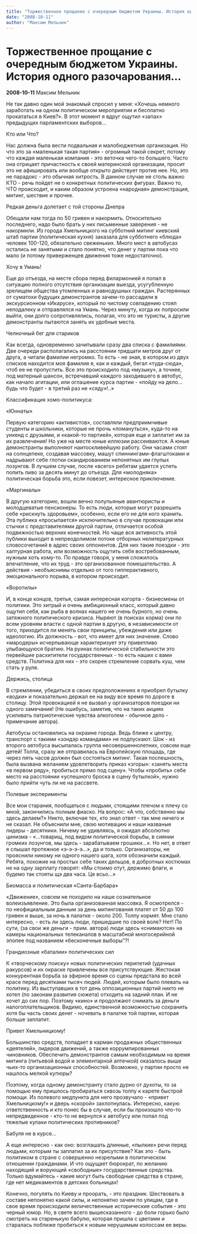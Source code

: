 ```yaml
---
title: "Торжественное прощание с очередным бюджетом Украины. История одного разочарования..."
date: "2008-10-11"
author: "Максим Мельник"
---
```


# Торжественное прощание с очередным бюджетом Украины. История одного разочарования...

**2008-10-11** Максим Мельник

Не так давно один мой знакомый спросил у меня: «Хочешь немного заработать на одном политическом мероприятии и бесплатно прокататься в Киев?». В этот момент я вдруг ощутил «запах» предыдущих парламентских выборов...

Кто или Что?

Нас должна была вести подвальная и малобюджетная организация. Но что это за «маленькая такая партия» - огромный такой секрет, потому что каждая маленькая компания - это веточка чего-то большего. Часто она отрицает причастность к своей материнской организации, просит это не афишировать или вообще открыто действует против нее. Но, это не парадокс - это обычная хитрость. В данном случае не столь важно КТО - речь пойдет не о конкретных политических фигурах. Важно то, ЧТО происходит, и каким образом устроена «народная» демонстрация, митинг, шествие и прочее.

Редкая деньга долетает с той стороны Днепра

Обещали нам тогда по 50 гривен и накормить. Относительно последнего, надо было брать у них письменные заверения - не накормили. Из города Хмельницкого на субботний митинг киевский штаб партии (политическая кухня) заказала для субботнего «блюда» человек 100-120, обязательно свеженьких. Много мест в автобусах остались не занятыми и стало понятно, что денег у партии пока что мало (и потому приверженцев движения тоже недостаточно).

Хочу в Умань!

Еще до отъезда, на месте сбора перед филармонией я попал в ситуацию полного отсутствия организации выезда, усугубленную зрелищем общества утомленных и равнодушных граждан. Растерянных от суматохи будущих демонстрантов зачем-то рассадили в экскурсионном «Икарусе», который по чистому совпадению стоял неподалеку и отправлялся на Умань. Через минуту, когда их попросили выйти, они долго сопротивлялись, полагая, что это не туристы, а другие демонстранты пытаются занять их удобные места.

Челночный бег для стариков

Как всегда, одновременно зачитывали сразу два списка с фамилиями. Две очереди располагались на расстоянии тридцати метров друг от друга, а читали фамилии негромко. То есть - не зная, в котором из двух списков находится моя фамилия я, как и каждый, бегал «туда-сюда», чтоб ее не пропустить. Все это происходило под «музыку», а точнее, под матерный шансон, встречавший каждого заходившего в автобус, как начало агитации, или оглашение курса партии - «пойду на дело... будь что будет - в третий раз не «сяду»!..»

Классификация хомо-политикуса:

«Юннаты»

Первую категорию «активистов», составляли предприимчивые студенты и школьники, которые не прочь «ломануться», куда-то на уикенд с друзьями, и «какой-то партией», которая еще и заплатит им за их развлечения! Но уже на месте юные иллюзии рассеиваются. А юные демонстранты выполняют наитоскливейшую работу. Они часами стоят на солнцепеке, создавая массовку, машут спиннингами-флагштоками и надрывают себе глотки скандированием непонятных им глупых лозунгов. В лучшем случае, после «всего» ребятам удается успеть попить пиво за десять минут до отъезда. Для «молодняка» политическая борьба это, если повезет, интересное приключение.

«Маргиналы»

В другую категорию, вошли вечно полупьяные авантюристы и молодцеватые пенсионеры. То есть люди, которые могут разрешить себе «рискнуть здоровьем», особенно, если его не для кого хранить. Эта публика «просыпается» исключительно в случае провокации или стычки с представителями другой партии, отличается особой подвижностью верхних конечностей. Но чаще вся активность этой публики выходит в непреодолимом потоке отборных нелитературных словосочетаний в адрес своих оппонентов. Для них такие поездки - это халтурная работа, или возможность ощутить себя востребованным, нужным хоть кому-то. По правде говоря, у меня сложилось впечатление, что их труд - это организованное помешательство. А действия - необъяснимы отдельно от того гипперактивного, эмоционального порыва, в котором происходит.

«Воротилы»

И, в конце концов, третья, самая интересная когорта - бизнесмены от политики. Это хитрый и очень амбиционный класс, который давно ощутил себя, как рыба в волнах нашего не очень бурного, но очень затяжного политического кризиса. Ныряют (в поисках корма) они по всем уровням власти с одной партии в другую, в независимости от того, приходится ли менять свои принципы, убеждения или даже идеологию. Их должность - вот, что имеет для них значение. Слово «мародеры» исчерпывающе характеризует эту приветливо улыбающуюся братию. На руинах политической стабильности это первейшие расхитители государственных - то есть наших с вами средств. Политика для них - это скорее стремление сорвать куш, чем стать у руля.

Держись, столица

В стремлении, убедиться в своих предположениях я приобрел бутылку «водки» и показательно держал ее на виду все время по дороге в столицу. Этой провокацией я не вызвал у организаторов поездки ни одного замечания! (Не ошибусь, заметив, что на таких акциях усиливать патриотические чувства алкоголем - обычное дело - примечание автора).

Автобусы остановились на окраине города. Ведь ближе к центру, транспорт с такими «зондэр командами» не подпускают. Шок - из второго автобуса высыпалась группа несовершеннолетних, совсем еще детей! Толпа, сразу же отправилась на Европейскую площадь, где через пять часов должен был состояться митинг. Такая поспешность, была вызвана желанием удовлетворить приказ «згоры»: «занять места «в первом ряду», пробиться прямо под сцену». Чтобы «пробить» себе место на расстоянии «успешного броска в сцену бутылкой», нужно было прийти чуть ли не на рассвете.

Полевые эксперименты

Все мои старания, пообщаться с людьми, стоящими плечом к плечу со мной, закончились полным фиаско. На вопрос: «А что, собственно мы здесь делаем?» Никто, включая тех, кто знал ответ - так мне ничего и не сказал. Не объяснили мне, свою мотивацию и наши названые лидеры - десятники. Ничему не удивляясь, я ожидал абсолютно цинизма - «...товарищ, под видом политической борьбы, в сиянии громких лозунгов, мы здесь - зарабатываем грошики...». Но нет, в ответ я слышал протяжное «э-э-э-э...», да и только. Организаторы, не прояснили никому ни одного нашего шага, хотя обозначили каждый. Ребята, похожие на простых себе таких дельцов, в добротных костюмах не на одну зарплату говорят: «Мы стоимо отут, держимо флаги, и будемо так стояты щэ два часа. Це всьо...»

Биомасса и политическая «Санта-Барбара»

«Движение», совсем не походило на наше сознательное волеизъявление. Это была организованная массовка. Я осмотрелся - по неофициальным данным за день митингования платят от 50 до 100 гривен и выше, за ночь в палатке - около 200. Толпу кормят. Мне стало интересно, - есть ли здесь люди, пришедшие по своей воле? Нет! По сути, (за свои же деньги - прим. автора) люди здесь «снимаются» на камеры национальных телеканалов в масштабной многосерийной эпопее под названием «бесконечные выборы"?!

Грандиозные «баталии» политических сил

К «творческому поиску» новых политических перипетий (удачных ракурсов) и их окраске привлечены все присутствующие. Жестокая конкурентная борьба за эфирное время со сцены предстала во всей красе перед десятками тысяч людей. Людей, которым было плевать на политику. Из выступавших в тот день оппозиционных партий никто не хотел (по законам развития сюжета) отходить на задний план. И не хочет до сих пор. Поэтому «кино» и продолжают снимать за деньги налогоплательщиков. Видимо, единственной возможностью сохранить хотя бы часть своих денег - ночевать в палатке той партии, которая больше заплатит.

Привет Хмельницкому!

Большинство средств, попадает в карман продажных общественных «деятелей», лидеров движений, а также коррумпированных чиновников. Обеспечить демонстрантов самым необходимым на время митинга (питьевой водой и элементарной аптечкой) оказалось выше чьих-то организационных способностей. Возможно, у партии просто не нашлось мелкой купюры?

Поэтому, когда одному демонстранту стало дурно от духоты, то за помощью ему пришлось пробираться сквозь толпу к карете быстрой помощи. Из полевого медпункта для него прозвучало - «привет Хмельницкому!» и дверь «скорой» захлопнулась. Интересно, какую ответственность и кто понес бы в случае, если бы произошло что-то непредвиденное - кто-то не вернулся к автобусу или попал под тяжелые кулаки политических противников?

Бабуля не в курсе...

А еще интересно - как оно: возглашать длинные, «пылкие» речи перед людьми, которым ты заплатил за их присутствие? Как это - быть политиком в стране с совершенно незрелыми в политическом отношении гражданами. И что ощущает бюрократ, по желанию находящий и ворующий «свободные» государственные средства. Только вдумайтесь - какие могут быть свободные средства в стране, где нет медикаментов в детских больницах!

Конечно, погулять по Киеву и проорать, - это праздник. Шествовать в составе непонятно какой силы, и непонятно зачем по улицам, где в свое время происходили величественные исторические события - это черный юмор. Но, в свете всего вышесказанного - до боли горько было смотреть на старенькую бабулю, которая пришла с цветами и старалась поближе пробиться к новым нерушимым колоссам ее веры.